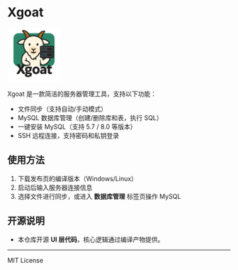 # Xgoat

<img src="icon.png" alt="Xgoat Logo" width="120">

Xgoat 是一款简洁的服务器管理工具，支持以下功能：

- 文件同步（支持自动/手动模式）
- MySQL 数据库管理（创建/删除库和表，执行 SQL）
- 一键安装 MySQL（支持 5.7 / 8.0 等版本）
- SSH 远程连接，支持密码和私钥登录

## 使用方法

1. 下载发布页的编译版本（Windows/Linux）
2. 启动后输入服务器连接信息
3. 选择文件进行同步，或进入 **数据库管理** 标签页操作 MySQL

## 开源说明

- 本仓库开源 **UI 层代码**，核心逻辑通过编译产物提供。
---
MIT License
